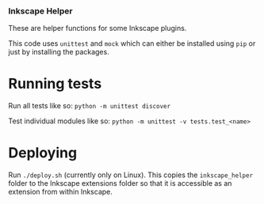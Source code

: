 ### Inkscape Helper

These are helper functions for some Inkscape plugins.

This code uses `unittest` and `mock` which can either be installed using `pip` or just by installing the packages.

# Running tests

Run all tests like so:
`python -m unittest discover`

Test individual modules like so:
`python -m unittest -v tests.test_<name>`

# Deploying

Run `./deploy.sh` (currently only on Linux). This copies the `inkscape_helper` folder to the Inkscape extensions folder so that it is accessible as an extension from within Inkscape.
